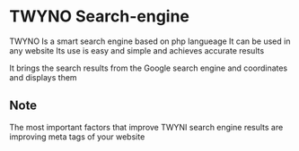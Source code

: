 # TWYNO Search-engine
TWYNO Is a smart search engine based on php langueage It can be used in any website
Its use is easy and simple and achieves accurate results

It brings the search results from the Google search engine and coordinates and displays them

## Note
The most important factors that improve TWYNI search engine results are improving meta tags of your website

